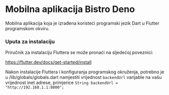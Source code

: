 # Mobilna aplikacija Bistro Deno

Mobilna aplikacija koja je izrađena koristeći programski jezik Dart u Flutter programskom okviru.

### Uputa za instalaciju

Priručnik za instalaciju Fluttera se može pronaći na sljedećoj poveznici:

https://flutter.dev/docs/get-started/install

Nakon instalacije Fluttera i konfiguranja programskog okruženja, potrebno je u /lib/globals/globals.dart namjestiti vrijednost ```backendUrl``` varijable na vašu vrijednost inet adrese, primjerice ```String backendUrl = "http://192.168.1.1:8000";``` 